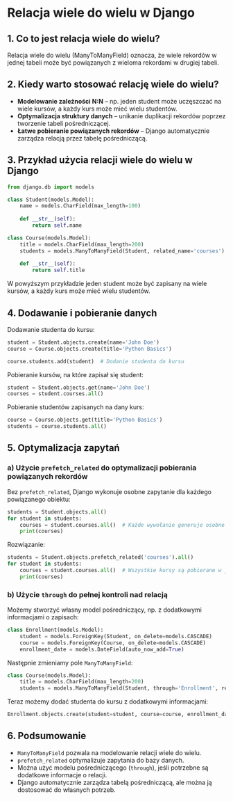 # Relacja wiele do wielu w Django

## 1. Co to jest relacja wiele do wielu?
Relacja wiele do wielu (ManyToManyField) oznacza, że wiele rekordów w jednej tabeli może być powiązanych z wieloma rekordami w drugiej tabeli.

## 2. Kiedy warto stosować relację wiele do wielu?
- **Modelowanie zależności N:N** – np. jeden student może uczęszczać na wiele kursów, a każdy kurs może mieć wielu studentów.
- **Optymalizacja struktury danych** – unikanie duplikacji rekordów poprzez tworzenie tabeli pośredniczącej.
- **Łatwe pobieranie powiązanych rekordów** – Django automatycznie zarządza relacją przez tabelę pośredniczącą.

## 3. Przykład użycia relacji wiele do wielu w Django

```python
from django.db import models

class Student(models.Model):
    name = models.CharField(max_length=100)
    
    def __str__(self):
        return self.name

class Course(models.Model):
    title = models.CharField(max_length=200)
    students = models.ManyToManyField(Student, related_name='courses')
    
    def __str__(self):
        return self.title
```

W powyższym przykładzie jeden student może być zapisany na wiele kursów, a każdy kurs może mieć wielu studentów.

## 4. Dodawanie i pobieranie danych

Dodawanie studenta do kursu:

```python
student = Student.objects.create(name='John Doe')
course = Course.objects.create(title='Python Basics')

course.students.add(student)  # Dodanie studenta do kursu
```

Pobieranie kursów, na które zapisał się student:

```python
student = Student.objects.get(name='John Doe')
courses = student.courses.all()
```

Pobieranie studentów zapisanych na dany kurs:

```python
course = Course.objects.get(title='Python Basics')
students = course.students.all()
```

## 5. Optymalizacja zapytań

### a) Użycie `prefetch_related` do optymalizacji pobierania powiązanych rekordów
Bez `prefetch_related`, Django wykonuje osobne zapytanie dla każdego powiązanego obiektu:

```python
students = Student.objects.all()
for student in students:
    courses = student.courses.all()  # Każde wywołanie generuje osobne zapytanie!
    print(courses)
```

Rozwiązanie:

```python
students = Student.objects.prefetch_related('courses').all()
for student in students:
    courses = student.courses.all()  # Wszystkie kursy są pobierane w jednym zapytaniu
    print(courses)
```

### b) Użycie `through` do pełnej kontroli nad relacją
Możemy stworzyć własny model pośredniczący, np. z dodatkowymi informacjami o zapisach:

```python
class Enrollment(models.Model):
    student = models.ForeignKey(Student, on_delete=models.CASCADE)
    course = models.ForeignKey(Course, on_delete=models.CASCADE)
    enrollment_date = models.DateField(auto_now_add=True)
```

Następnie zmieniamy pole `ManyToManyField`:

```python
class Course(models.Model):
    title = models.CharField(max_length=200)
    students = models.ManyToManyField(Student, through='Enrollment', related_name='courses')
```

Teraz możemy dodać studenta do kursu z dodatkowymi informacjami:

```python
Enrollment.objects.create(student=student, course=course, enrollment_date='2024-01-01')
```

## 6. Podsumowanie
- `ManyToManyField` pozwala na modelowanie relacji wiele do wielu.
- `prefetch_related` optymalizuje zapytania do bazy danych.
- Można użyć modelu pośredniczącego (`through`), jeśli potrzebne są dodatkowe informacje o relacji.
- Django automatycznie zarządza tabelą pośredniczącą, ale można ją dostosować do własnych potrzeb.

